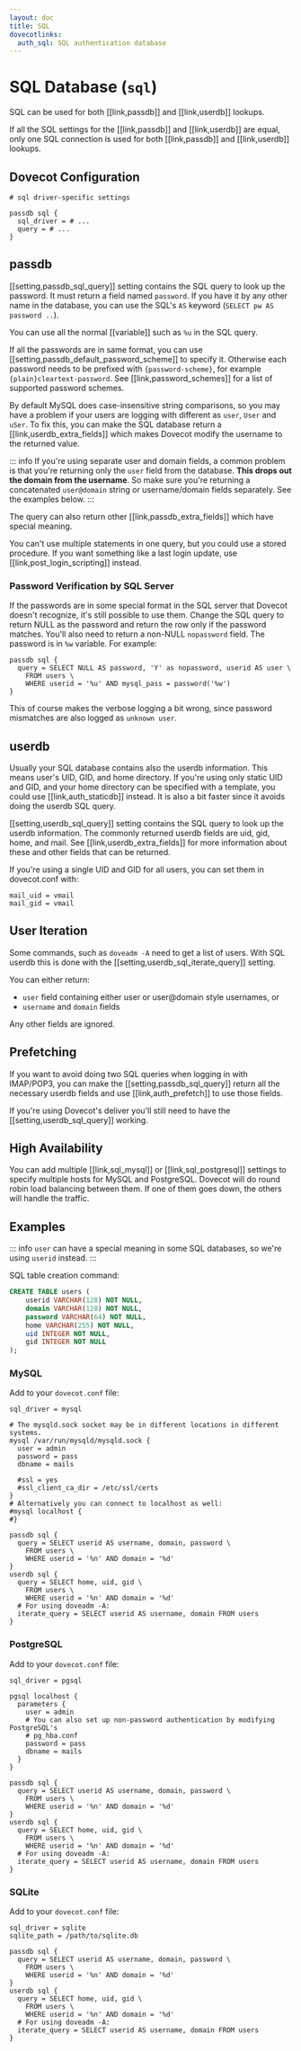 ```yaml
---
layout: doc
title: SQL
dovecotlinks:
  auth_sql: SQL authentication database
---
```


# SQL Database (`sql`)

SQL can be used for both [[link,passdb]] and [[link,userdb]] lookups.

If all the SQL settings for the [[link,passdb]] and [[link,userdb]] are equal,
only one SQL connection is used for both [[link,passdb]] and [[link,userdb]]
lookups.

## Dovecot Configuration

```[dovecot.conf]
# sql driver-specific settings

passdb sql {
  sql_driver = # ...
  query = # ...
}
```

## passdb

[[setting,passdb_sql_query]] setting contains the SQL query to look up the
password. It must return a field named `password`. If you have it by any other
name in the database, you can use the SQL's `AS` keyword (`SELECT pw AS
password ..`).

You can use all the normal [[variable]] such as `%u` in the SQL query.

If all the passwords are in same format, you can use
[[setting,passdb_default_password_scheme]] to specify it. Otherwise each
password needs to be prefixed with `{password-scheme}`, for example
`{plain}cleartext-password`. See [[link,password_schemes]] for a list of
supported password schemes.

By default MySQL does case-insensitive string comparisons, so you may have a
problem if your users are logging with different as `user`, `User` and
`uSer`. To fix this, you can make the SQL database return a
[[link,userdb_extra_fields]] which makes Dovecot modify the username to
the returned value.

::: info
If you're using separate user and domain fields, a common problem is
that you're returning only the `user` field from the database.
**This drops out the domain from the username**. So make sure you're
returning a concatenated `user@domain` string or username/domain
fields separately. See the examples below.
:::

The query can also return other [[link,passdb_extra_fields]]
which have special meaning.

You can't use multiple statements in one query, but you could use a stored
procedure. If you want something like a last login update, use
[[link,post_login_scripting]] instead.

### Password Verification by SQL Server

If the passwords are in some special format in the SQL server that Dovecot
doesn't recognize, it's still possible to use them. Change the SQL query to
return NULL as the password and return the row only if the password matches.
You'll also need to return a non-NULL `nopassword` field. The password is in
`%w` variable. For example:

```[dovecot.conf]
passdb sql {
  query = SELECT NULL AS password, 'Y' as nopassword, userid AS user \
    FROM users \
    WHERE userid = '%u' AND mysql_pass = password('%w')
}
```

This of course makes the verbose logging a bit wrong, since password
mismatches are also logged as `unknown user`.

## userdb

Usually your SQL database contains also the userdb information. This means
user's UID, GID, and home directory. If you're using only static UID and GID,
and your home directory can be specified with a template, you could use
[[link,auth_staticdb]] instead. It is also a bit faster since it avoids
doing the userdb SQL query.

[[setting,userdb_sql_query]] setting contains the SQL query to look up the
userdb information. The commonly returned userdb fields are uid, gid, home, and
mail. See [[link,userdb_extra_fields]] for more information about these and
other fields that can be returned.

If you're using a single UID and GID for all users, you can set them in
dovecot.conf with:

```[dovecot.conf]
mail_uid = vmail
mail_gid = vmail
```

## User Iteration

Some commands, such as `doveadm -A` need to get a list of users. With SQL
userdb this is done with the [[setting,userdb_sql_iterate_query]] setting.

You can either return:

* `user` field containing either user or user@domain style usernames, or
* `username` and `domain` fields

Any other fields are ignored.

## Prefetching

If you want to avoid doing two SQL queries when logging in with IMAP/POP3, you
can make the [[setting,passdb_sql_query]] return all the necessary userdb
fields and use [[link,auth_prefetch]] to use those fields.

If you're using Dovecot's deliver you'll still need to have the
[[setting,userdb_sql_query]] working.

## High Availability

You can add multiple [[link,sql_mysql]] or [[link,sql_postgresql]] settings to
specify multiple hosts for MySQL and PostgreSQL. Dovecot will do round robin
load balancing between them. If one of them goes down, the others will handle
the traffic.

## Examples

::: info
`user` can have a special meaning in some SQL databases, so we're using
`userid` instead.
:::

SQL table creation command:

```sql
CREATE TABLE users (
    userid VARCHAR(128) NOT NULL,
    domain VARCHAR(128) NOT NULL,
    password VARCHAR(64) NOT NULL,
    home VARCHAR(255) NOT NULL,
    uid INTEGER NOT NULL,
    gid INTEGER NOT NULL
);
```

### MySQL

Add to your `dovecot.conf` file:

```
sql_driver = mysql

# The mysqld.sock socket may be in different locations in different systems.
mysql /var/run/mysqld/mysqld.sock {
  user = admin
  password = pass
  dbname = mails

  #ssl = yes
  #ssl_client_ca_dir = /etc/ssl/certs
}
# Alternatively you can connect to localhost as well:
#mysql localhost {
#}

passdb sql {
  query = SELECT userid AS username, domain, password \
    FROM users \
    WHERE userid = '%n' AND domain = '%d'
}
userdb sql {
  query = SELECT home, uid, gid \
    FROM users \
    WHERE userid = '%n' AND domain = '%d'
  # For using doveadm -A:
  iterate_query = SELECT userid AS username, domain FROM users
}
```

### PostgreSQL

Add to your `dovecot.conf` file:

```
sql_driver = pgsql

pgsql localhost {
  parameters {
    user = admin
    # You can also set up non-password authentication by modifying PostgreSQL's
    # pg_hba.conf
    password = pass
    dbname = mails
  }
}

passdb sql {
  query = SELECT userid AS username, domain, password \
    FROM users \
    WHERE userid = '%n' AND domain = '%d'
}
userdb sql {
  query = SELECT home, uid, gid \
    FROM users \
    WHERE userid = '%n' AND domain = '%d'
  # For using doveadm -A:
  iterate_query = SELECT userid AS username, domain FROM users
}
```

### SQLite

Add to your `dovecot.conf` file:

```
sql_driver = sqlite
sqlite_path = /path/to/sqlite.db

passdb sql {
  query = SELECT userid AS username, domain, password \
    FROM users \
    WHERE userid = '%n' AND domain = '%d'
}
userdb sql {
  query = SELECT home, uid, gid \
    FROM users \
    WHERE userid = '%n' AND domain = '%d'
  # For using doveadm -A:
  iterate_query = SELECT userid AS username, domain FROM users
}
```
